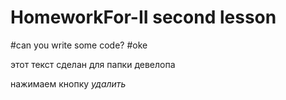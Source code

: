 # HomeworkFor-II second lesson
#can you write some code?
#oke

этот текст сделан для папки девелопа

нажимаем кнопку *удалить*

